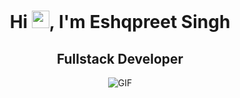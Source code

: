<h1 align="center">Hi <img src="https://github.com/YourUsername/YourUsername/blob/main/icons/Hi.gif" width="28px"/>, I'm Eshqpreet Singh</h1>
<h2 align="center">
  Fullstack Developer
</h2>
<div align="center">
 <img alt="GIF" src="[https://media4.giphy.com/media/11KzOet1ElBDz2/giphy.gif?cid=6c09b952ufa3xxbbm0mpuadm2zaik3wjp4m9luz2ly0lyz8d&ep=v1_internal_gif_by_id&rid=giphy.gif&ct=g](https://giphy.com/gifs/TOEIAnimationUK-dbz-dragon-ball-z-GRSnxyhJnPsaQy9YLn)" />
</div>
